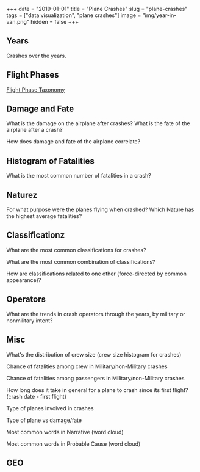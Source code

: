 +++
date = "2019-01-01"
title = "Plane Crashes"
slug = "plane-crashes"
tags = ["data visualization", "plane crashes"]
image = "img/year-in-van.png"
hidden = false
+++

## Years

Crashes over the years.

<div id="viz-years"></div>

## Flight Phases

[Flight Phase Taxonomy](https://www.skybrary.aero/index.php/Flight_Phase_Taxonomy)

<div id="viz-phase"></div>

## Damage and Fate

What is the damage on the airplane after crashes?
What is the fate of the airplane after a crash?

<div id="viz-damage-fate"></div>

How does damage and fate of the airplane correlate?

<div id="viz-damage-matrix"></div>

## Histogram of Fatalities

What is the most common number of fatalities in a crash?

<div id="viz-fat-hist"></div>

## Naturez

For what purpose were the planes flying when crashed? Which Nature has the highest average fatalities?

<div id="viz-nature"></div>

## Classificationz

What are the most common classifications for crashes?

What are the most common combination of classifications?

How are classifications related to one other (force-directed by common appearance)?

<div id="viz-classifications-force"></div>

## Operators

What are the trends in crash operators through the years, by military or nonmilitary intent?

<div id="viz-operator-by-year"></div>

## Misc

What's the distribution of crew size (crew size histogram for crashes)

Chance of fatalities among crew in Military/non-Military crashes

Chance of fatalities among passengers in Military/non-Military crashes

How long does it take in general for a plane to crash since its first flight? (crash date - first flight)

Type of planes involved in crashes

<div id="viz-plane-type"></div>

Type of plane vs damage/fate

Most common words in Narrative (word cloud)

Most common words in Probable Cause (word cloud)

## GEO

<script src="http://localhost:9001/bundle.js"></script>
<!-- <script src="bundle.js"></script> -->
